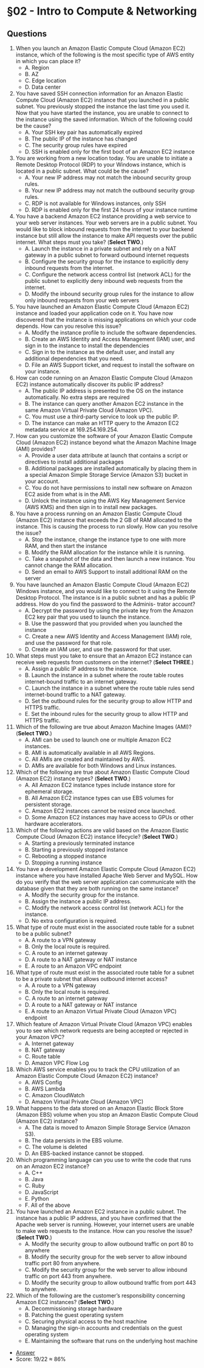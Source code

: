 # §02 - Intro to Compute & Networking

## Questions
1. When you launch an Amazon Elastic Compute Cloud (Amazon EC2) instance, which of the
following is the most specific type of AWS entity in which you can place it?
    * A. Region
    * B. AZ
    * C. Edge location
    * D. Data center
2. You have saved SSH connection information for an Amazon Elastic Compute Cloud (Amazon
EC2) instance that you launched in a public subnet. You previously stopped the instance the
last time you used it. Now that you have started the instance, you are unable to connect to
the instance using the saved information. Which of the following could be the cause?
    * A. Your SSH key pair has automatically expired
    * B. The public IP of the instance has changed
    * C. The security group rules have expired
    * D. SSH is enabled only for the first boot of an Amazon EC2 instance
3. You are working from a new location today. You are unable to initiate a Remote Desktop
Protocol (RDP) to your Windows instance, which is located in a public subnet. What could
be the cause?
    * A. Your new IP address may not match the inbound security group rules.
    * B. Your new IP address may not match the outbound security group rules.
    * C. RDP is not available for Windows instances, only SSH
    * D. RDP is enabled only for the first 24 hours of your instance runtime
4. You have a backend Amazon EC2 instance providing a web service to your web server
instances. Your web servers are in a public subnet. You would like to block inbound
requests from the internet to your backend instance but still allow the instance to make
API requests over the public internet. What steps must you take? (**Select TWO**.)
    * A. Launch the instance in a private subnet and rely on a NAT gateway in a public subnet
to forward outbound internet requests
    * B. Configure the security group for the instance to explicitly deny inbound requests from
the internet.
    * C. Configure the network access control list (network ACL) for the public subnet to
explicitly deny inbound web requests from the internet.
    * D. Modify the inbound security group rules for the instance to allow only inbound
requests from your web servers
5. You have launched an Amazon Elastic Compute Cloud (Amazon EC2) instance and loaded
your application code on it. You have now discovered that the instance is missing applications on which your code depends. How can you resolve this issue?
    * A. Modify the instance profile to include the software dependencies.
    * B. Create an AWS Identity and Access Management (IAM) user, and sign in to the
instance to install the dependencies
    * C. Sign in to the instance as the default user, and install any additional dependencies that
you need.
    * D. File an AWS Support ticket, and request to install the software on your instance.
6. How can code running on an Amazon Elastic Compute Cloud (Amazon EC2) instance
automatically discover its public IP address?
    * A. The public IP address is presented to the OS on the instance automatically. No extra
steps are required
    * B. The instance can query another Amazon EC2 instance in the same Amazon Virtual
Private Cloud (Amazon VPC).
    * C. You must use a third-party service to look up the public IP.
    * D. The instance can make an HTTP query to the Amazon EC2 metadata service at
169.254.169.254.
7. How can you customize the software of your Amazon Elastic Compute Cloud (Amazon
EC2) instance beyond what the Amazon Machine Image (AMI) provides?
    * A. Provide a user data attribute at launch that contains a script or directives to install
additional packages
    * B. Additional packages are installed automatically by placing them in a special Amazon
Simple Storage Service (Amazon S3) bucket in your account.
    * C. You do not have permissions to install new software on Amazon EC2 aside from what
is in the AMI.
    * D. Unlock the instance using the AWS Key Management Service (AWS KMS) and then
sign in to install new packages.
8. You have a process running on an Amazon Elastic Compute Cloud (Amazon EC2) instance
that exceeds the 2 GB of RAM allocated to the instance. This is causing the process to run
slowly. How can you resolve the issue?
    * A. Stop the instance, change the instance type to one with more RAM, and then start the
instance
    * B. Modify the RAM allocation for the instance while it is running.
    * C. Take a snapshot of the data and then launch a new instance. You cannot change the
RAM allocation.
    * D. Send an email to AWS Support to install additional RAM on the server
9. You have launched an Amazon Elastic Compute Cloud (Amazon EC2) Windows instance,
and you would like to connect to it using the Remote Desktop Protocol. The instance is in
a public subnet and has a public IP address. How do you find the password to the Adminis-
trator account?
    * A. Decrypt the password by using the private key from the Amazon EC2 key pair that you
used to launch the instance.
    * B. Use the password that you provided when you launched the instance
    * C. Create a new AWS Identity and Access Management (IAM) role, and use the password
for that role.
    * D. Create an IAM user, and use the password for that user.
10. What steps must you take to ensure that an Amazon EC2 instance can receive web requests
from customers on the internet? (**Select THREE**.)
    * A. Assign a public IP address to the instance.
    * B. Launch the instance in a subnet where the route table routes internet-bound traffic to
an internet gateway.
    * C. Launch the instance in a subnet where the route table rules send internet-bound traffic
to a NAT gateway.
    * D. Set the outbound rules for the security group to allow HTTP and HTTPS traffic.
    * E. Set the inbound rules for the security group to allow HTTP and HTTPS traffic.
11. Which of the following are true about Amazon Machine Images (AMI)? (**Select TWO**.)
    * A. AMI can be used to launch one or multiple Amazon EC2 instances.
    * B. AMI is automatically available in all AWS Regions.
    * C. All AMIs are created and maintained by AWS.
    * D. AMIs are available for both Windows and Linux instances.
12. Which of the following are true about Amazon Elastic Compute Cloud (Amazon EC2)
instance types? (**Select TWO**.)
    * A. All Amazon EC2 instance types include instance store for ephemeral storage.
    * B. All Amazon EC2 instance types can use EBS volumes for persistent storage.
    * C. Amazon EC2 instances cannot be resized once launched.
    * D. Some Amazon EC2 instances may have access to GPUs or other hardware
accelerators.
13. Which of the following actions are valid based on the Amazon Elastic Compute Cloud
(Amazon EC2) instance lifecycle? (**Select TWO**.)
    * A. Starting a previously terminated instance
    * B. Starting a previously stopped instance
    * C. Rebooting a stopped instance
    * D. Stopping a running instance
14. You have a development Amazon Elastic Compute Cloud (Amazon EC2) instance where
you have installed Apache Web Server and MySQL. How do you verify that the web server
application can communicate with the database given that they are both running on the
same instance?
    * A. Modify the security group for the instance.
    * B. Assign the instance a public IP address.
    * C. Modify the network access control list (network ACL) for the instance.
    * D. No extra configuration is required.
15. What type of route must exist in the associated route table for a subnet to be a public subnet?
    * A. A route to a VPN gateway
    * B. Only the local route is required.
    * C. A route to an internet gateway
    * D. A route to a NAT gateway or NAT instance
    * E. A route to an Amazon VPC endpoint
16. What type of route must exist in the associated route table for a subnet to be a private subnet that allows outbound internet access?
    * A. A route to a VPN gateway
    * B. Only the local route is required.
    * C. A route to an internet gateway
    * D. A route to a NAT gateway or NAT instance
    * E. A route to an Amazon Virtual Private Cloud (Amazon VPC) endpoint
17. Which feature of Amazon Virtual Private Cloud (Amazon VPC) enables you to see which
network requests are being accepted or rejected in your Amazon VPC?
    * A. Internet gateway
    * B. NAT gateway
    * C. Route table
    * D. Amazon VPC Flow Log
18. Which AWS service enables you to track the CPU utilization of an Amazon Elastic
Compute Cloud (Amazon EC2) instance?
    * A. AWS Config
    * B. AWS Lambda
    * C. Amazon CloudWatch
    * D. Amazon Virtual Private Cloud (Amazon VPC)
19. What happens to the data stored on an Amazon Elastic Block Store (Amazon EBS) volume
when you stop an Amazon Elastic Compute Cloud (Amazon EC2) instance?
    * A. The data is moved to Amazon Simple Storage Service (Amazon S3).
    * B. The data persists in the EBS volume.
    * C. The volume is deleted
    * D. An EBS-backed instance cannot be stopped.
20. Which programming language can you use to write the code that runs on an Amazon EC2
instance?
    * A. C++
    * B. Java
    * C. Ruby
    * D. JavaScript
    * E. Python
    * F. All of the above
21. You have launched an Amazon EC2 instance in a public subnet. The instance has a public
IP address, and you have confirmed that the Apache web server is running. However, your
internet users are unable to make web requests to the instance. How can you resolve the
issue? (**Select TWO**.)
    * A. Modify the security group to allow outbound traffic on port 80 to anywhere
    * B. Modify the security group for the web server to allow inbound traffic port 80 from
anywhere.
    * C. Modify the security group for the web server to allow inbound traffic on port 443
from anywhere.
    * D. Modify the security group to allow outbound traffic from port 443 to anywhere.
22. Which of the following are the customer’s responsibility concerning Amazon EC2
instances? (**Select TWO**.)
    * A. Decommissioning storage hardware
    * B. Patching the guest operating system
    * C. Securing physical access to the host machine
    * D. Managing the sign-in accounts and credentials on the guest operating system
    * E. Maintaining the software that runs on the underlying host machine
* [Answer](https://i.imgur.com/OkKZvvk.png)
* Score: 19/22 ≈ 86%
